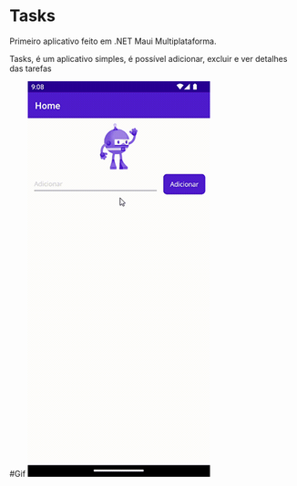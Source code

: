 # Tasks
Primeiro aplicativo feito em .NET Maui Multiplataforma.

Tasks, é um aplicativo simples, é possível adicionar, excluir e ver detalhes das tarefas

#Gif
![](https://github.com/Mulleriano/Tasks/blob/main/Resources/Images/tasks.gif)
